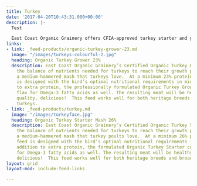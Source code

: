 ```yaml
---
title: Turkey
date: '2017-04-20T10:43:31.000+00:00'
description: |-
  Test

  East Coast Organic Grainery offers CFIA-approved turkey starter and grower to meet your organic turkey dinner needs!
links:
- link: _feed-products/organic-turkey-grower-23.md
  image: "/images/turkeys-colourful-2.jpg"
  heading: Organic Turkey Grower 23%
  description: East Coast Organic Grainery’s Certified Organic Turkey Grower meets
    the balance of nutrients needed for turkeys to reach their growth potential in
    a medium-hammered mash that turkeys love.  At a minimum 23% protein, this feed
    is designed with the bird’s optimal nutritional requirements in mind. In addition
    to extra protein, the professionally formulated Organic Turkey Grower contains
    flax for Omega-3 fatty acids as well. The resulting meat will be healthy, high
    quality, delicious!  This feed works well for both heritage breeds and broad breasted
    turkeys.
- link: _feed-products/turkey.md
  image: "/images/turkeyface.jpg"
  heading: Organic Turkey Starter Mash 26%
  description: East Coast Organic Grainery’s Certified Organic Turkey Starter meets
    the balance of nutrients needed for turkeys to reach their growth potential in
    a medium-hammered mash that turkey poults love.  At a minimum 26% protein, this
    feed is designed with the bird’s optimal nutritional requirements in mind. In
    addition to extra protein, the formulated Organic Turkey Starter contains flax
    for Omega-3 fatty acids as well. The resulting meat will be healthy, high quality,
    delicious!  This feed works well for both heritage breeds and broad breasted turkeys.
layout: grid
layout-mod: include-feed-links

---
```

